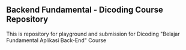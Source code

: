 ## Backend Fundamental - Dicoding Course Repository


This is repository for playground and submission for Dicoding "Belajar Fundamental Aplikasi Back-End" Course
